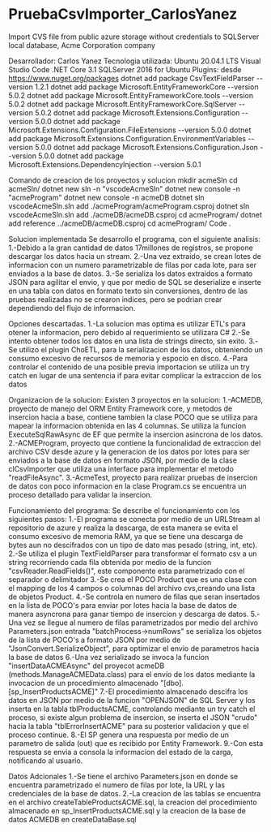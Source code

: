 # PruebaCsvImporter_CarlosYanez
Import CVS file from public azure storage without credentials to SQLServer local database, Acme Corporation company

Desarrollador: Carlos Yanez
Tecnologia utilizada:
Ubuntu 20.04.1 LTS
Visual Studio Code
.NET Core 3.1
SQLServer 2016 for Ubuntu
Plugins:  desde https://www.nuget.org/packages
dotnet add package CsvTextFieldParser --version 1.2.1
dotnet add package Microsoft.EntityFrameworkCore --version 5.0.2
dotnet add package Microsoft.EntityFrameworkCore.tools --version 5.0.2
dotnet add package Microsoft.EntityFrameworkCore.SqlServer --version 5.0.2
dotnet add package Microsoft.Extensions.Configuration --version 5.0.0
dotnet add package Microsoft.Extensions.Configuration.FileExtensions --version 5.0.0
dotnet add package Microsoft.Extensions.Configuration.EnvironmentVariables --version 5.0.0
dotnet add package Microsoft.Extensions.Configuration.Json --version 5.0.0
dotnet add package Microsoft.Extensions.DependencyInjection --version 5.0.1

Comando de creacion de los proyectos y solucion
mkdir acmeSln
cd acmeSln/
dotnet new sln -n "vscodeAcmeSln"
dotnet new console -n "acmeProgram"
dotnet new console -n acmeDB
dotnet sln vscodeAcmeSln.sln add ./acmeProgram/acmeProgram.csproj
dotnet sln vscodeAcmeSln.sln add ./acmeDB/acmeDB.csproj
cd acmeProgram/
dotnet add reference ../acmeDB/acmeDB.csproj 
cd acmeProgram/
Code .


Solucion implementada
Se desarrollo el programa, con el siguiente analisis:
1.-Debido a la gran cantidad de datos 17millones de registros, se propone descargar los datos hacia un stream.
2.-Una vez extraido, se crean lotes de informacion con un numero parametrizable de filas por cada lote, para ser
   enviados a la base de datos.
3.-Se serializa los datos extraidos a formato JSON para agilitar el envio, y que por medio de SQL se deserialize
   e inserte en una tabla con datos en formato texto sin conversiones, dentro de las pruebas realizadas no se crearon
   indices, pero se podrian crear dependiendo del flujo de informacion.

Opciones descartadas.
1.-La solucion mas optima es utilizar ETL's para otener la informacion, pero debido al requerimiento se utilizara C#
2.-Se intento obtener todos los datos en una lista de strings directo, sin exito.
3.-Se utilizo el plugin ChoETL, para la serializacion de los datos, obteniendo un consumo excesivo de recursos de memoria
   y espocio en disco.
4.-Para controlar el contenido de una posible previa importacion se utiliza un try catch en lugar de una sentencia
   if para evitar complicar la extraccion de los datos

Organizacion de la solucion:
Existen 3 proyectos en la solucion:
1.-ACMEDB, proyecto de manejo del ORM Entity Framework core, y metodos de insercion hacia a base, contiene tambien
   la clase POCO que se utiliza para mapear la informacion obtenida en las 4 columnas. Se utiliza la funcion ExecuteSqlRawAsync
   de EF que permite la insercion asincrona de los datos.
2.-ACMEProgram, proyecto que contiene la funcionalidad de extraccion del archivo CSV desde azure y la generacion de los datos por lotes
   para ser enviados a la base de datos en formato JSON, por medio de la clase clCsvImporter que utiliza una interface para
   implementar el metodo "readFileAsync".
3.-AcmeTest, proyecto para realizar pruebas de insercion de datos con poco informacion en la clase Program.cs se encuentra
  un proceso detallado para validar la insercion.


Funcionamiento del programa:
Se describe el funcionamiento con los siguientes pasos:
1.-El programa se conecta por medio de un URLStream al repositorio de azure y realiza la descarga, de esta manera
   se evita el consumo excesivo de memoria RAM, ya que se tiene una descarga de bytes aun no descifrados con un tipo
   de dato mas pesado (string, int, etc).
2.-Se utiliza el plugin TextFieldParser para transformar el formato csv a un string recorriendo cada fila obtenida
   por medio de la funcion "csvReader.ReadFields()", este componente esta parametrizado con el separador o delimitador
3.-Se crea el POCO Product que es una clase con el mapping de los 4 campos o columnas del archivo cvs,creando una lista
   de objetos Product.
4.-Se controla en numero de filas que seran insertados en la lista de POCO's para enviar por lotes hacia la base de 
   datos de manera asyncrona para ganar tiempo de insercion y descarga de datos.
5.-Una vez se llegue al numero de filas parametrizados por medio del archivo Parameters.json entrada "batchProcess->numRows"
   se serializa los objetos de la lista de POCO's a formato JSON por medio de "JsonConvert.SerializeObject", para optimizar
   el envio de parametros hacia la base de datos
6.-Una vez serializado se invoca la funcion "insertDataACMEAsync" del proyecot acmeDB (methods.ManageACMEData.class) para 
   el envío de los datos mediante la invocacion de un procedimiento almacenado "[dbo].[sp_InsertProductsACME]"
7.-El procedimiento almacenado descifra los datos en JSON por medio de la funcion "OPENJSON" de SQL Server y los inserta en
   la tabla tblProductsACME, controlando mediante un try catch el proceso, si existe algun problema de insercion, se inserta
   el JSON "crudo" hacia la tabla "tblErrorInsertACME" para su posterior validacion y que el proceso continue.
 8.-El SP genera una respuesta por medio de un parametro de salida (out) que es recibido por Entity Framework.
 9.-Con esta respuesta se envia a consola la informacion del estado de la carga, notificando al usuario.

Datos Adcionales
1.-Se tiene el archivo Parameters.json en donde se encuentra parametrizado el numero de filas por lote, la URL y las
   credenciales de la base de datos.
2.-La creacion de las tablas se encuentra en el archivo createTableProductsACME.sql, la creacion del procedimiento almacenado
   en sp_InsertProductsACME.sql y la creacion de la base de datos ACMEDB en createDataBase.sql
  
